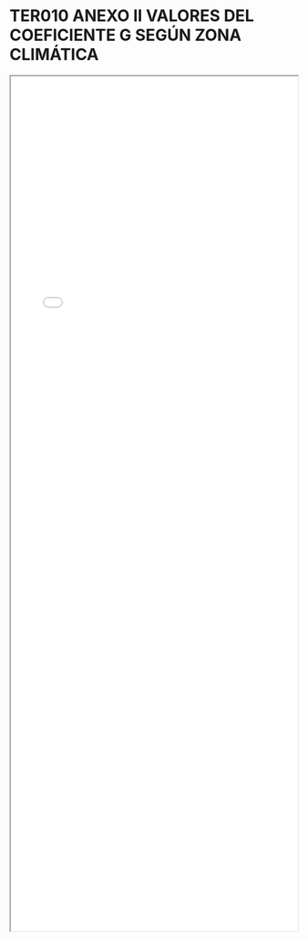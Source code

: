 
# TER010 ANEXO II VALORES DEL COEFICIENTE G SEGÚN ZONA CLIMÁTICA

<iframe src="../TER010 ANEXO II VALORES DEL COEFICIENTE G SEGÚN ZONA CLIMÁTICA.pdf" width="100%" height="1500px"></iframe>

